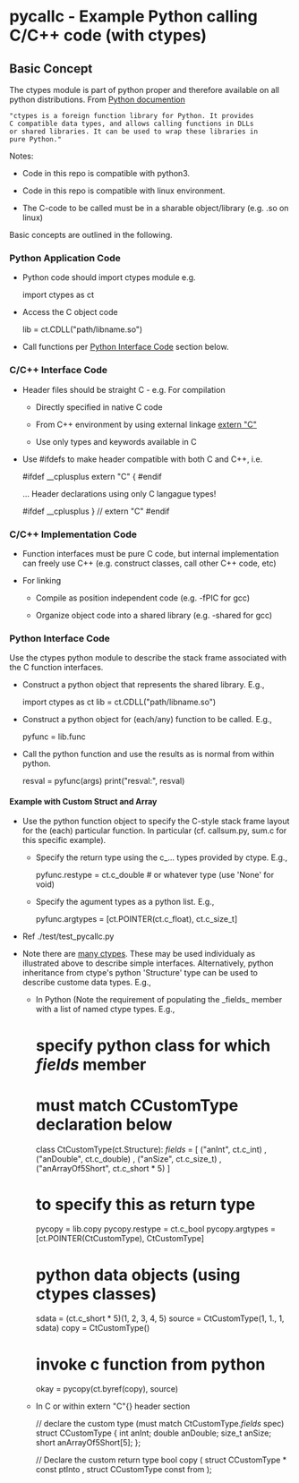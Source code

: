 # pycallc - Example Python calling C/C++ code (with ctypes)

## Basic Concept

The ctypes module is part of python proper and therefore available on
all python distributions. From
[Python documention](https://docs.python.org/3/library/ctypes.html)

	"ctypes is a foreign function library for Python. It provides
	C compatible data types, and allows calling functions in DLLs
	or shared libraries. It can be used to wrap these libraries in
	pure Python."

Notes:

* Code in this repo is compatible with python3.

* Code in this repo is compatible with linux environment.

* The C-code to be called must be in a sharable object/library
  (e.g. .so on linux)

Basic concepts are outlined in the following.

### Python Application Code

* Python code should import ctypes module e.g.

	import ctypes as ct

* Access the C object code

    lib = ct.CDLL("path/libname.so")

* Call functions per [Python Interface Code](#Python-Interface-Code)
  section below.

### C/C++ Interface Code

* Header files should be straight C - e.g. For compilation

	* Directly specified in native C code

	* From C++ environment by using external linkage
	  [extern "C"](https://en.cppreference.com/w/cpp/language/language_linkage)

	* Use only types and keywords available in C

* Use #ifdefs to make header compatible with both C and C++, i.e.

	#ifdef __cplusplus
    extern "C"
    {
	#endif

	... Header declarations using only C langague types!

	#ifdef __cplusplus
    } // extern "C"
	#endif

### C/C++ Implementation Code

* Function interfaces must be pure C code, but internal implementation
  can freely use C++ (e.g. construct classes, call other C++ code, etc)

* For linking

	* Compile as position independent code (e.g. -fPIC for gcc)

	* Organize object code into a shared library (e.g. -shared for gcc)

### Python Interface Code

Use the ctypes python module to describe the stack frame associated with
the C function interfaces.

* Construct a python object that represents the shared library. E.g.,

    import ctypes as ct
    lib = ct.CDLL("path/libname.so")

* Construct a python object for (each/any) function to be called. E.g.,

    pyfunc = lib.func

* Call the python function and use the results as is normal from within python.

   	resval = pyfunc(args)
	print("resval:", resval)

#### Example with Custom Struct and Array

* Use the python function object to specify the C-style stack frame
  layout for the (each) particular function. In particular
  (cf. callsum.py, sum.c for this specific example).

	* Specify the return type using the c_... types provided by ctype. E.g.,

    	pyfunc.restype = ct.c_double  # or whatever type (use 'None' for void)

	* Specify the agument types as a python list. E.g.,

    	pyfunc.argtypes = [ct.POINTER(ct.c_float), ct.c_size_t]


* Ref ./test/test_pycallc.py

* Note there are
  [many ctypes](https://docs.python.org/3/library/ctypes.html#fundamental-data-types). These may be used individualy as illustrated above to describe
  simple interfaces. Alternatively, python inheritance from ctype's python
  'Structure' type can be used to describe custome data types. E.g.,

	* In Python (Note the requirement of populating the \_fields\_ member
	  with a list of named ctype types. E.g.,

		# specify python class for which _fields_ member
		# must match CCustomType declaration below
		class CtCustomType(ct.Structure):
			_fields_ = [
			  ("anInt", ct.c_int)
			, ("anDouble", ct.c_double)
			, ("anSize", ct.c_size_t)
			, ("anArrayOf5Short", ct.c_short * 5)
			]

		# to specify this as return type
		pycopy = lib.copy
		pycopy.restype = ct.c_bool
		pycopy.argtypes = [ct.POINTER(CtCustomType), CtCustomType]

		# python data objects (using ctypes classes)
		sdata = (ct.c_short * 5)(1, 2, 3, 4, 5)
		source = CtCustomType(1, 1., 1, sdata)
		copy = CtCustomType()

		# invoke c function from python
		okay = pycopy(ct.byref(copy), source)

	* In C or within extern "C"{} header section

		// declare the custom type (must match CtCustomType._fields_ spec)
		struct CCustomType
		{
			int anInt;
			double anDouble;
			size_t anSize;
			short anArrayOf5Short[5];
		};

		// Declare the custom return type
		bool
		copy
			( struct CCustomType * const ptInto
			, struct CCustomType const from
			);


